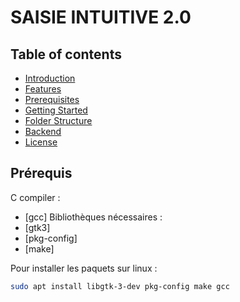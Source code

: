 
# SAISIE INTUITIVE 2.0
## Table of contents
- [Introduction](#Prérequis)
- [Features](#features)
- [Prerequisites](#prerequisites)
- [Getting Started](#getting-started)
- [Folder Structure](#folder-structure)
- [Backend](#backend)
- [License](#license)


## Prérequis
C compiler :
- [gcc]
Bibliothèques nécessaires :
- [gtk3]
- [pkg-config]
- [make]

Pour installer les paquets sur linux :
```bash
sudo apt install libgtk-3-dev pkg-config make gcc
```





































































 



